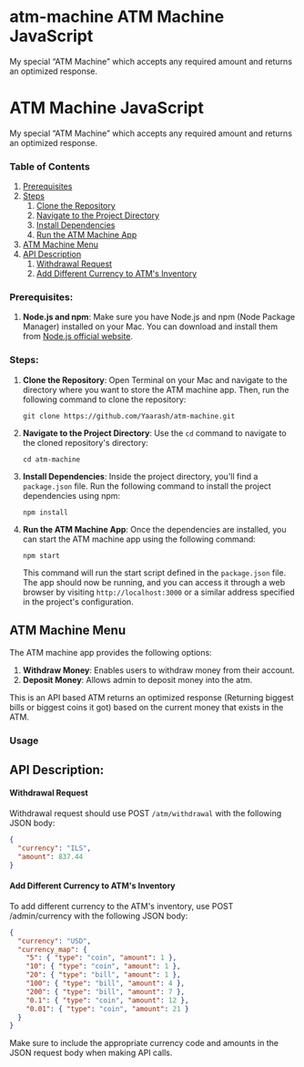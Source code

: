 # atm-machine ATM Machine JavaScript
My special “ATM Machine” which accepts any required amount and returns an optimized response.

# ATM Machine JavaScript

My special “ATM Machine” which accepts any required amount and returns an optimized response.

### Table of Contents
1. [Prerequisites](#prerequisites)
2. [Steps](#steps)
    1. [Clone the Repository](#clone-the-repository)
    2. [Navigate to the Project Directory](#navigate-to-the-project-directory)
    3. [Install Dependencies](#install-dependencies)
    4. [Run the ATM Machine App](#run-the-atm-machine-app)
3. [ATM Machine Menu](#atm-machine-menu)
4. [API Description](#api-description)
    1. [Withdrawal Request](#withdrawal-request)
    2. [Add Different Currency to ATM's Inventory](#add-different-currency-to-atms-inventory)


### Prerequisites:

1. **Node.js and npm**: Make sure you have Node.js and npm (Node Package Manager) installed on your Mac. You can download and install them from [Node.js official website](https://nodejs.org/).

### Steps:

1. **Clone the Repository**:
   Open Terminal on your Mac and navigate to the directory where you want to store the ATM machine app. Then, run the following command to clone the repository:

   ```
   git clone https://github.com/Yaarash/atm-machine.git
   ```

2. **Navigate to the Project Directory**:
   Use the `cd` command to navigate to the cloned repository's directory:

   ```
   cd atm-machine
   ```

3. **Install Dependencies**:
   Inside the project directory, you'll find a `package.json` file. Run the following command to install the project dependencies using npm:

   ```
   npm install
   ```

4. **Run the ATM Machine App**:
   Once the dependencies are installed, you can start the ATM machine app using the following command:

   ```
   npm start
   ```

   This command will run the start script defined in the `package.json` file. The app should now be running, and you can access it through a web browser by visiting `http://localhost:3000` or a similar address specified in the project's configuration.

## ATM Machine Menu

The ATM machine app provides the following options:

1. **Withdraw Money**: Enables users to withdraw money from their account.
2. **Deposit Money**: Allows admin to deposit money into the atm.

This is an API based ATM returns an optimized response (Returning biggest bills or biggest coins it got) 
based on the current money that exists in the ATM.

### Usage

## API Description:
#### Withdrawal Request

Withdrawal request should use POST `/atm/withdrawal` with the following JSON body:

```json
{
  "currency": "ILS",
  "amount": 837.44
}
```

#### Add Different Currency to ATM's Inventory

To add different currency to the ATM's inventory, use POST /admin/currency with the following JSON body: 
```json
{
  "currency": "USD",
  "currency_map": {
    "5": { "type": "coin", "amount": 1 },
    "10": { "type": "coin", "amount": 1 },
    "20": { "type": "bill", "amount": 1 },
    "100": { "type": "bill", "amount": 4 },
    "200": { "type": "bill", "amount": 7 },
    "0.1": { "type": "coin", "amount": 12 },
    "0.01": { "type": "coin", "amount": 21 }
  }
}
```
Make sure to include the appropriate currency code and amounts in the JSON request body when making API calls.

